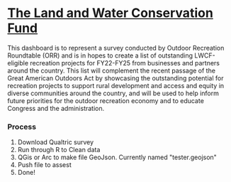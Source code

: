 # [The Land and Water Conservation Fund](https://loweas.github.io/lwcf/)
This dashboard is to represent a survey conducted by Outdoor Recreation Roundtable (ORR) and is in hopes to create a list of outstanding LWCF-eligible recreation projects for FY22-FY25 from businesses and partners around the country. This list will complement the recent passage of the Great American Outdoors Act by showcasing the outstanding potential for recreation projects to support rural development and access and equity in diverse communities around the country, and will be used to help inform future priorities for the outdoor recreation economy and to educate Congress and the administration.

### Process
1. Download Qualtric survey
2. Run through R to Clean data
3. QGis or Arc to make file GeoJson. Currently named "tester.geojson"
4. Push file to assest
5. Done!
